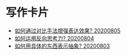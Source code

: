 # 写作卡片

- [如何通过对比手法增强表达效果? 20200805](articles/20200805)
- [如何运用反向思考力? 20200804](articles/20200804)
- [如何用具体的东西表示抽象? 20200803](articles/20200803)

